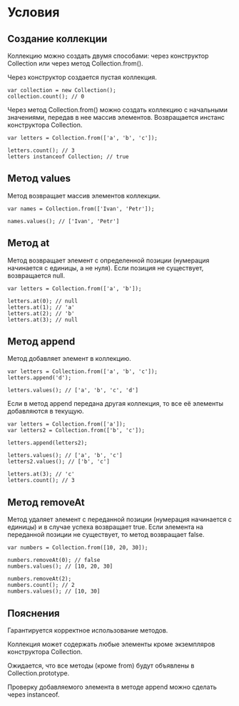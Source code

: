 # Условия

## Создание коллекции

Коллекцию можно создать двумя способами: через конструктор Collection или через метод Collection.from().

Через конструктор создается пустая коллекция.

	var collection = new Collection();
	collection.count(); // 0

Через метод Collection.from() можно создать коллекцию с начальными значениями, передав в нее массив элементов. Возвращается инстанс конструктора Collection.

	var letters = Collection.from(['a', 'b', 'c']);

	letters.count(); // 3
	letters instanceof Collection; // true

## Метод values

Метод возвращает массив элементов коллекции.

	var names = Collection.from(['Ivan', 'Petr']);

	names.values(); // ['Ivan', 'Petr']

## Метод at

Метод возвращает элемент с определенной позиции (нумерация начинается с единицы, а не нуля). Если позиция не существует, возвращается null.

	var letters = Collection.from(['a', 'b']);

	letters.at(0); // null
	letters.at(1); // 'a'
	letters.at(2); // 'b'
	letters.at(3); // null

## Метод append

Метод добавляет элемент в коллекцию.

	var letters = Collection.from(['a', 'b', 'c']);
	letters.append('d');

	letters.values(); // ['a', 'b', 'c', 'd']

Если в метод append передана другая коллекция, то все её элементы добавляются в текущую.

	var letters = Collection.from(['a']);
	var letters2 = Collection.from(['b', 'c']);

	letters.append(letters2);

	letters.values(); // ['a', 'b', 'c']
	letters2.values(); // ['b', 'c']

	letters.at(3); // 'c'
	letters.count(); // 3


## Метод removeAt

Метод удаляет элемент с переданной позиции (нумерация начинается с единицы) и в случае успеха возвращает true. Если элемента на переданной позиции не существует, то метод возвращает false.

	var numbers = Collection.from([10, 20, 30]);

	numbers.removeAt(0); // false
	numbers.values(); // [10, 20, 30]

	numbers.removeAt(2);
	numbers.count(); // 2
	numbers.values(); // [10, 30]

## Пояснения

Гарантируется корректное использование методов.

Коллекция может содержать любые элементы кроме экземпляров конструктора Collection.

Ожидается, что все методы (кроме from) будут объявлены в Collection.prototype.

Проверку добавляемого элемента в методе append можно сделать через instanceof.